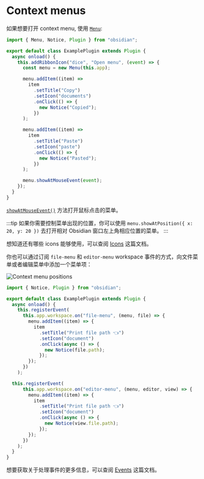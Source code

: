 # Context menus

如果想要打开 context menu, 使用 [`Menu`](../api/classes/Menu.md):

```ts {6,26}
import { Menu, Notice, Plugin } from "obsidian";

export default class ExamplePlugin extends Plugin {
  async onload() {
    this.addRibbonIcon("dice", "Open menu", (event) => {
      const menu = new Menu(this.app);

      menu.addItem((item) =>
        item
          .setTitle("Copy")
          .setIcon("documents")
          .onClick(() => {
            new Notice("Copied");
          })
      );

      menu.addItem((item) =>
        item
          .setTitle("Paste")
          .setIcon("paste")
          .onClick(() => {
            new Notice("Pasted");
          })
      );

      menu.showAtMouseEvent(event);
    });
  }
}
```

[`showAtMouseEvent()`](../api/classes/Menu.md#showatmouseevent) 方法打开鼠标点击的菜单。

:::tip
如果你需要控制菜单出现的位置，你可以使用 `menu.showAtPosition({ x: 20, y: 20 })` 去打开相对 Obsidian 窗口左上角相应位置的菜单。
:::

想知道还有哪些 icons 能够使用，可以查阅 [Icons](icons.md) 这篇文档。

你也可以通过订阅 `file-menu` 和 `editor-menu` workspace 事件的方式，向文件菜单或者编辑菜单中添加一个菜单项：

![Context menu positions](/images/context-menu-positions.png)

```ts
import { Notice, Plugin } from "obsidian";

export default class ExamplePlugin extends Plugin {
  async onload() {
    this.registerEvent(
      this.app.workspace.on("file-menu", (menu, file) => {
        menu.addItem((item) => {
          item
            .setTitle("Print file path 👈")
            .setIcon("document")
            .onClick(async () => {
              new Notice(file.path);
            });
        });
      })
    );

  this.registerEvent(
      this.app.workspace.on("editor-menu", (menu, editor, view) => {
        menu.addItem((item) => {
          item
            .setTitle("Print file path 👈")
            .setIcon("document")
            .onClick(async () => {
              new Notice(view.file.path);
            });
        });
      })
    );
  }
}
```

想要获取关于处理事件的更多信息，可以查阅 [Events](events.md) 这篇文档。
